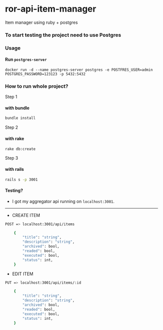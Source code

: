 # ror-api-item-manager
Item manager using ruby + postgres

### To start testing the project need to use Postgres

### Usage

#### Run `postgres-server`

    docker run -d --name postgres-server postgres -e POSTFRES_USER=admin POSTGRES_PASSWORD=123123 -p 5432:5432


### How to run whole project?

  Step 1
  
#### with bundle
```sh
bundle install 
```

  Step 2
  
#### with rake
```sh
rake db:create
```

  Step 3
  
#### with rails
```sh
rails s -p 3001
```

#### Testing?

- I got my aggregator api running on `localhost:3001`.

---

- CREATE ITEM

 ```sh
POST => localhost:3001/api/items
```

```sh
    {
        "title": "string",
        "description": "string",
        "archived": bool,
        "readed": bool,
        "executed": bool,
        "status": int,
    }
```

- EDIT ITEM

 ```sh
PUT => localhost:3001/api/items/:id
```

```sh
    {
        "title": "string",
        "description": "string",
        "archived": bool,
        "readed": bool,
        "executed": bool,
        "status": int,
    }
```
